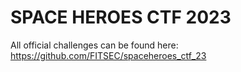 # SPACE HEROES CTF 2023

All official challenges can be found here: https://github.com/FITSEC/spaceheroes_ctf_23
